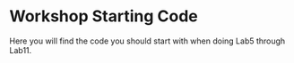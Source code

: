 # Workshop Starting Code

Here you will find the code you should start with when doing Lab5 through Lab11.